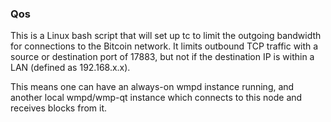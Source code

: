 ### Qos ###

This is a Linux bash script that will set up tc to limit the outgoing bandwidth for connections to the Bitcoin network. It limits outbound TCP traffic with a source or destination port of 17883, but not if the destination IP is within a LAN (defined as 192.168.x.x).

This means one can have an always-on wmpd instance running, and another local wmpd/wmp-qt instance which connects to this node and receives blocks from it.
